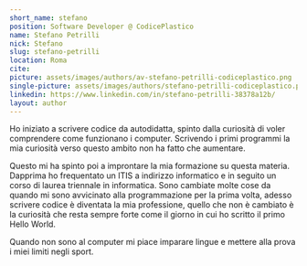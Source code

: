```yaml
---
short_name: stefano
position: Software Developer @ CodicePlastico
name: Stefano Petrilli
nick: Stefano
slug: stefano-petrilli
location: Roma
cite: 
picture: assets/images/authors/av-stefano-petrilli-codiceplastico.png
single-picture: assets/images/authors/stefano-petrilli-codiceplastico.png
linkedin: https://www.linkedin.com/in/stefano-petrilli-38378a12b/
layout: author
---
```


<p>Ho iniziato a scrivere codice da autodidatta, spinto dalla curiosità di voler comprendere come funzionano i computer. Scrivendo i primi programmi la mia curiosità verso questo ambito non ha fatto che aumentare.</p>
<p>Questo mi ha spinto poi a improntare la mia formazione su questa materia. Dapprima ho frequentato un ITIS a indirizzo informatico e in seguito un corso di laurea triennale in informatica. Sono cambiate molte cose da quando mi sono avvicinato alla programmazione per la prima volta, adesso scrivere codice è diventata la mia professione, quello che non è cambiato è la curiosità che resta sempre forte come il giorno in cui ho scritto il primo Hello World.</p>
<p>Quando non sono al computer mi piace imparare lingue e mettere alla prova i miei limiti negli sport.</p>
